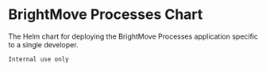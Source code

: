 # BrightMove Processes Chart

The Helm chart for deploying the BrightMove Processes application specific to a single developer.

    Internal use only
